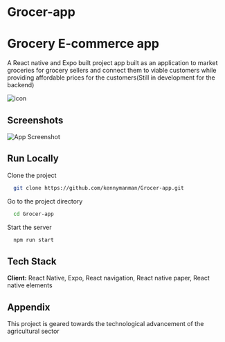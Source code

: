 
# Grocer-app
# Grocery E-commerce app

A React native and Expo built project app built as an application to market groceries for grocery sellers and connect them to viable customers while providing affordable prices for the customers(Still in development for the backend) 

![icon](https://user-images.githubusercontent.com/61712644/121791912-e77ad400-cb79-11eb-9146-4e4b2f4309b9.png)


    
## Screenshots

![App Screenshot](https://via.placeholder.com/468x300?text=App+Screenshot+Here)

  
## Run Locally

Clone the project

```bash
  git clone https://github.com/kennymanman/Grocer-app.git
```

Go to the project directory

```bash
  cd Grocer-app
```



Start the server

```bash
  npm run start
```

  
## Tech Stack

**Client:** React Native, Expo, React navigation, React native paper, React native elements



  
## Appendix

This project is geared towards the technological advancement of the agricultural sector
  
